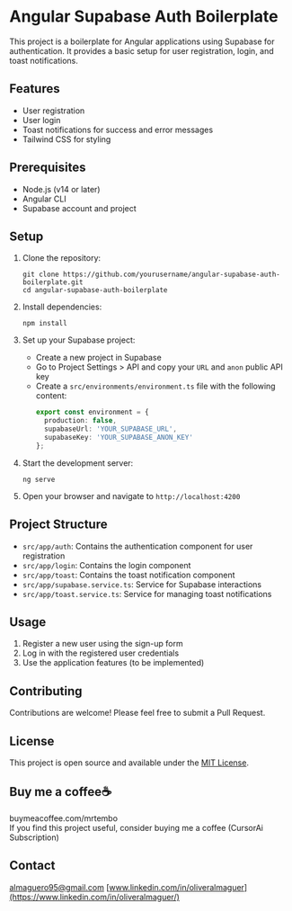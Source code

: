 # Angular Supabase Auth Boilerplate

This project is a boilerplate for Angular applications using Supabase for authentication. It provides a basic setup for user registration, login, and toast notifications.

## Features

- User registration
- User login
- Toast notifications for success and error messages
- Tailwind CSS for styling

## Prerequisites

- Node.js (v14 or later)
- Angular CLI
- Supabase account and project

## Setup

1. Clone the repository:
   ```
   git clone https://github.com/yourusername/angular-supabase-auth-boilerplate.git
   cd angular-supabase-auth-boilerplate
   ```

2. Install dependencies:
   ```
   npm install
   ```

3. Set up your Supabase project:
   - Create a new project in Supabase
   - Go to Project Settings > API and copy your `URL` and `anon` public API key
   - Create a `src/environments/environment.ts` file with the following content:
     ```typescript
     export const environment = {
       production: false,
       supabaseUrl: 'YOUR_SUPABASE_URL',
       supabaseKey: 'YOUR_SUPABASE_ANON_KEY'
     };
     ```

4. Start the development server:
   ```
   ng serve
   ```

5. Open your browser and navigate to `http://localhost:4200`

## Project Structure

- `src/app/auth`: Contains the authentication component for user registration
- `src/app/login`: Contains the login component
- `src/app/toast`: Contains the toast notification component
- `src/app/supabase.service.ts`: Service for Supabase interactions
- `src/app/toast.service.ts`: Service for managing toast notifications

## Usage

1. Register a new user using the sign-up form
2. Log in with the registered user credentials
3. Use the application features (to be implemented)

## Contributing

Contributions are welcome! Please feel free to submit a Pull Request.

## License

This project is open source and available under the [MIT License](LICENSE).

## Buy me a coffee☕️

buymeacoffee.com/mrtembo  
If you find this project useful, consider buying me a coffee (CursorAi Subscription)

## Contact

almaguero95@gmail.com
[www.linkedin.com/in/oliveralmaguer](https://www.linkedin.com/in/oliveralmaguer/)
